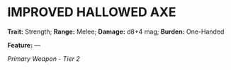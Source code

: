 ﻿# IMPROVED HALLOWED AXE

**Trait:** Strength; **Range:** Melee; **Damage:** d8+4 mag; **Burden:** One-Handed

**Feature:** —

*Primary Weapon - Tier 2*
